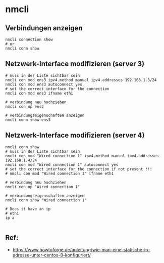 # nmcli 

## Verbindungen anzeigen 

```
nmcli connection show
# or 
nmcli conn show 
```

## Netzwerk-Interface modifizieren (server 3) 

```
# muss in der Liste sichtbar sein 
nmcli con mod ens3 ipv4.method manual ipv4.addresses 192.168.1.3/24
nmcli con mod ens3 autoconnect yes
# set the correct interface for the connection 
nmcli con mod ens3 ifname eth1

# verbindung neu hochziehen
nmcli con up ens3

# verbindungseigenschaften anzeigen
nmcli conn show ens3 

```

## Netzwerk-Interface modifizieren (server 4) 

```
nmcli conn show 
# muss in der Liste sichtbar sein 
nmcli con mod "Wired connection 1" ipv4.method manual ipv4.addresses 192.168.1.4/24
nmcli con mod "Wired connection 1" autoconnect yes
# set the correct interface for the connection if not present !!!
# nmcli con mod "Wired connection 1" ifname eth1

# verbindung neu hochziehen
nmcli con up "Wired connection 1"

# verbindungseigenschaften anzeigen
nmcli conn show "Wired connection 1"

# Does it have an ip 
# eth1
ip a


```




## Ref:

  * https://www.howtoforge.de/anleitung/wie-man-eine-statische-ip-adresse-unter-centos-8-konfiguriert/

